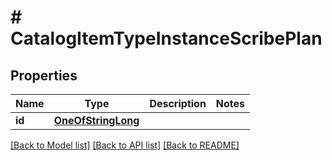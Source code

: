 # # CatalogItemTypeInstanceScribePlan

## Properties

Name | Type | Description | Notes
------------ | ------------- | ------------- | -------------
**id** | [**OneOfStringLong**](OneOfStringLong.md) |  |

[[Back to Model list]](../../README.md#models) [[Back to API list]](../../README.md#endpoints) [[Back to README]](../../README.md)
